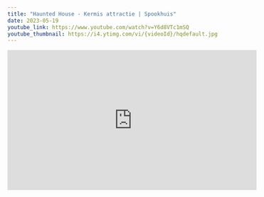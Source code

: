 ```yaml
---
title: "Haunted House - Kermis attractie | Spookhuis"
date: 2023-05-19
youtube_link: https://www.youtube.com/watch?v=Y6d8VTc1mSQ
youtube_thumbnail: https://i4.ytimg.com/vi/{videoId}/hqdefault.jpg
---
```

<iframe width="560" height="315" src="https://www.youtube.com/embed/Y6d8VTc1mSQ" title="Haunted House - Kermis attractie | Spookhuis" frameborder="0" allow="accelerometer; autoplay; clipboard-write; encrypted-media; gyroscope; picture-in-picture; web-share" allowfullscreen></iframe>
